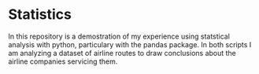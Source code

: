 # Statistics

In this repository is a demostration of my experience using statstical analysis with python, particulary with the pandas package. In both scripts I am analyzing a dataset of airline routes to draw conclusions about the airline companies servicing them. 

